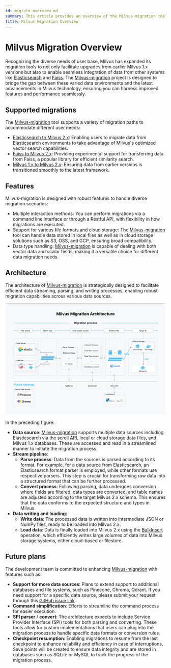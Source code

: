 ```yaml
---
id: migrate_overview.md
summary: This article provides an overview of the Milvus-migration tool, including supported migrations, features, and architecture.
title: Milvus Migration Overview
---
```


# Milvus Migration Overview

Recognizing the diverse needs of user base, Milvus has expanded its migration tools to not only facilitate upgrades from earlier Milvus 1.x versions but also to enable seamless integration of data from other systems like [Elasticsearch](https://www.elastic.co/guide/en/elasticsearch/reference/current/elasticsearch-intro.html) and [Faiss](https://github.com/facebookresearch/faiss). The [Milvus-migration](https://github.com/zilliztech/milvus-migration) project is designed to bridge the gap between these varied data environments and the latest advancements in Milvus technology, ensuring you can harness improved features and performance seamlessly.

## Supported migrations

The [Milvus-migration](https://github.com/zilliztech/milvus-migration) tool supports a variety of migration paths to accommodate different user needs:

- [Elasticsearch to Milvus 2.x](es2m.md): Enabling users to migrate data from Elasticsearch environments to take advantage of Milvus's optimized vector search capabilities.
- [Faiss to Milvus 2.x](f2m.md): Providing experimental support for transferring data from Faiss, a popular library for efficient similarity search.
- [Milvus 1.x to Milvus 2.x](m2m.md): Ensuring data from earlier versions is transitioned smoothly to the latest framework.

## Features

Milvus-migration is designed with robust features to handle diverse migration scenarios:

- Multiple interaction methods: You can perform migrations via a command line interface or through a Restful API, with flexibility in how migrations are executed.
- Support for various file formats and cloud storage: The [Milvus-migration](https://github.com/zilliztech/milvus-migration) tool can handle data stored in local files as well as in cloud storage solutions such as S3, OSS, and GCP, ensuring broad compatibility.
- Data type handling: [Milvus-migration](https://github.com/zilliztech/milvus-migration) is capable of dealing with both vector data and scalar fields, making it a versatile choice for different data migration needs.

## Architecture

The architecture of [Milvus-migration](https://github.com/zilliztech/milvus-migration) is strategically designed to facilitate efficient data streaming, parsing, and writing processes, enabling robust migration capabilities across various data sources.

![Milvus-migration architecture](../../../assets/milvus-migration-architecture.jpeg)

In the preceding figure:

- **Data source**: [Milvus-migration](https://github.com/zilliztech/milvus-migration) supports multiple data sources including Elasticsearch via the [scroll API](https://www.elastic.co/guide/en/elasticsearch/reference/current/scroll-api.html), local or cloud storage data files, and Milvus 1.x databases. These are accessed and read in a streamlined manner to initiate the migration process.
- **Stream pipeline**:
    - **Parse process**: Data from the sources is parsed according to its format. For example, for a data source from Elasticsearch, an Elasticsearch format parser is employed, while other formats use respective parsers. This step is crucial for transforming raw data into a structured format that can be further processed.
    - **Convert process**: Following parsing, data undergoes conversion where fields are filtered, data types are converted, and table names are adjusted according to the target Milvus 2.x schema. This ensures that the data conforms to the expected structure and types in Milvus.
- **Data writing and loading**:
    - **Write data**: The processed data is written into intermediate JSON or NumPy files, ready to be loaded into Milvus 2.x.
    - **Load data**: Data is finally loaded into Milvus 2.x using the [BulkInsert](https://milvus.io/api-reference/pymilvus/v2.4.x/ORM/utility/do_bulk_insert.md) operation, which efficiently writes large volumes of data into Milvus storage systems, either cloud-based or filestore.

## Future plans

The development team is committed to enhancing [Milvus-migration](https://github.com/zilliztech/milvus-migration) with features such as:

- **Support for more data sources**: Plans to extend support to additional databases and file systems, such as Pinecone, Chroma, Qdrant. If you need support for a specific data source, please submit your request through this [GitHub issue link](https://github.com/zilliztech/milvus-migration/issues).
- **Command simplification**: Efforts to streamline the command process for easier execution.
- **SPI parser** / **convert**: The architecture expects to include Service Provider Interface (SPI) tools for both parsing and converting. These tools allow for custom implementations that users can plug into the migration process to handle specific data formats or conversion rules.
- **Checkpoint resumption**: Enabling migrations to resume from the last checkpoint to enhance reliability and efficiency in case of interruptions. Save points will be created to ensure data integrity and are stored in databases such as SQLite or MySQL to track the progress of the migration process.
